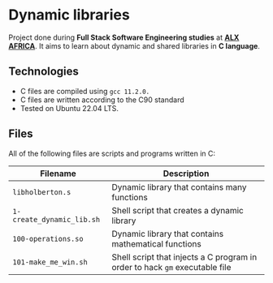 # Dynamic libraries
Project done during **Full Stack Software Engineering studies** at **[ALX AFRICA](https://www.alxafrica.com)**. It aims to learn about dynamic and shared libraries in **C language**.

## Technologies
* C files are compiled using `gcc 11.2.0.`
* C files are written according to the C90 standard
* Tested on Ubuntu 22.04 LTS.

## Files
All of the following files are scripts and programs written in C:

| Filename | Description |
| -------- | ----------- |
| `libholberton.s` | Dynamic library that contains many functions |
| `1-create_dynamic_lib.sh` | Shell script that creates a dynamic library |
| `100-operations.so` | Dynamic library that contains mathematical functions |
| `101-make_me_win.sh` | Shell script that injects a C program in order to hack `gm` executable file |